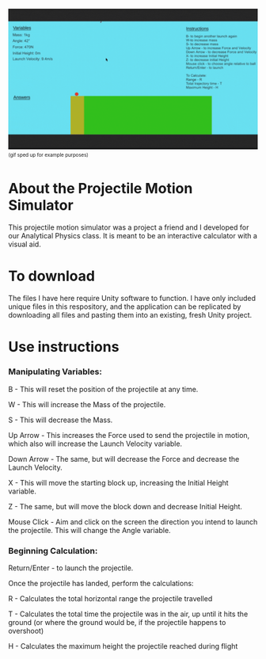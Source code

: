 ![](https://github.com/diggolaus/projectile-motion-sim/blob/main/PMS%20vid.gif)
<sub><sup>(gif sped up for example purposes)</sup></sub>

# About the Projectile Motion Simulator 
This projectile motion simulator was a project a friend and I developed for our Analytical Physics class. It is meant to be an interactive calculator with a visual aid. 

# To download
The files I have here require Unity software to function. I have only included unique files in this respository, and the application can be replicated by downloading all files and pasting them into an existing, fresh Unity project.

# Use instructions

### Manipulating Variables:
B - This will reset the position of the projectile at any time.


W - This will increase the Mass of the projectile.

S - This will decrease the Mass.

Up Arrow - This increases the Force used to send the projectile in motion, which also will increase the Launch Velocity variable.

Down Arrow - The same, but will decrease the Force and decrease the Launch Velocity.


X - This will move the starting block up, increasing the Initial Height variable.

Z - The same, but will move the block down and decrease Initial Height.


Mouse Click - Aim and click on the screen the direction you intend to launch the projectile. This will change the Angle variable.

### Beginning Calculation:

Return/Enter - to launch the projectile.

Once the projectile has landed, perform the calculations:

R - Calculates the total horizontal range the projectile travelled

T - Calculates the total time the projectile was in the air, up until it hits the ground (or where the ground would be, if the projectile happens to overshoot)

H - Calculates the maximum height the projectile reached during flight

